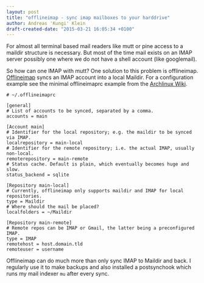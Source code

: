 ```yaml
---
layout: post
title: "offlineimap - sync imap mailboxes to your harddrive"
author: Andreas 'Kungi' Klein
draft-created-date: "2015-03-21 16:05:34 +0100"
---
```


For almost all terminal based mail readers like mutt or pine access to a maildir
structure is necessary. But most of the time mail exists on an IMAP server
possibly one where we do not have a shell account (like googlemail).

So how can one IMAP with mutt? One solution to this problem is offlineimap.
[Offlineimap][] syncs an IMAP account into a local Maildir. For a configuration
example see the minimal offlineimaprc example from the [Archlinux Wiki][].

    # ~/.offlineimaprc

    [general]
    # List of accounts to be synced, separated by a comma.
    accounts = main
    
    [Account main]
    # Identifier for the local repository; e.g. the maildir to be synced via IMAP.
    localrepository = main-local
    # Identifier for the remote repository; i.e. the actual IMAP, usually non-local.
    remoterepository = main-remote
    # Status cache. Default is plain, which eventually becomes huge and slow.
    status_backend = sqlite
    
    [Repository main-local]
    # Currently, offlineimap only supports maildir and IMAP for local repositories.
    type = Maildir
    # Where should the mail be placed?
    localfolders = ~/Maildir
    
    [Repository main-remote]
    # Remote repos can be IMAP or Gmail, the latter being a preconfigured IMAP.
    type = IMAP
    remotehost = host.domain.tld
    remoteuser = username

Offlineimap can do much more than only sync IMAP to Maildir and back. I
regularly use it to make backups and also installed a postsynchook which runs my
mail indexer `mu` after every sync.

[Archlinux Wiki]: https://wiki.archlinux.org/index.php/OfflineIMAP
[Offlineimap]: http://offlineimap.org/
